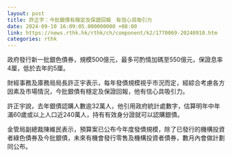 ```yaml
---
layout: post
title: 許正宇：今批銀債有穩定及保證回報　有信心具吸引力
date: 2024-09-10 16:09:05.000000000 +08:00
link: https://news.rthk.hk/rthk/ch/component/k2/1770069-20240910.htm
categories: rthk
---
```


政府發行新一批銀色債券，規模500億元，最多可酌情加碼至550億元，保證息率4厘，低於去年的5厘。

財經事務及庫務局局長許正宇表示，每年發債規模視乎市況而定，經綜合考慮各方因素及市場情況，今批銀債有穩定及保證回報，他有信心具吸引力。

許正宇說，去年銀債認購人數逾32萬人，他引用政府統計處數字，估算明年中年滿60歲或以上人口近240萬人，持有有效身分證就可以認購銀債。

金管局副總裁陳維民表示，預算案已公布今年度發債規模，除了已發行的機構投資者綠色債券及今批銀債，未來有機會發行零售及機構投資者債券，數月內會做計劃同公布。
